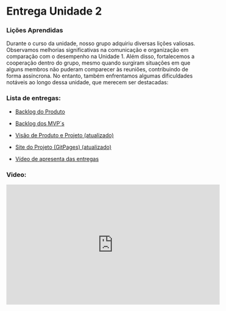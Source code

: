 # Entrega Unidade 2
### Lições Aprendidas
Durante o curso da unidade, nosso grupo adquiriu diversas lições valiosas. Observamos melhorias significativas na comunicação e organização em comparação com o desempenho na Unidade 1. Além disso, fortalecemos a cooperação dentro do grupo, mesmo quando surgiram situações em que alguns membros não puderam comparecer às reuniões, contribuindo de forma assíncrona. No entanto, também enfrentamos algumas dificuldades notáveis ao longo dessa unidade, que merecem ser destacadas:

### Lista de entregas:

- [Backlog do Produto](../_Backlog.md#backlog)

- [Backlog dos MVP´s](../_Backlog.md#proposta-de-mvp1)

- [Visão de Produto e Projeto (atualizado)](../Visao-de-Projeto.md)

- [Site do Projeto (GitPages) (atualizado)](../index.md)

- [Vídeo de apresenta das entregas](../Entregas/Unidade%202.md#Video)

### Video:

<iframe width="560" height="315" src="https://www.youtube.com/embed/WehH0c_CQBQ?si=z3azeoaWh0szZTaT" title="YouTube video player" frameborder="0" allow="accelerometer; autoplay; clipboard-write; encrypted-media; gyroscope; picture-in-picture; web-share" allowfullscreen></iframe>
